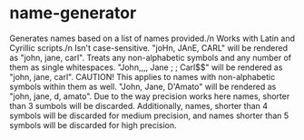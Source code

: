 # name-generator
Generates names based on a list of names provided./n
Works with Latin and Cyrillic scripts./n
Isn't case-sensitive. "joHn, JAnE, CARL" will be rendered as "john, jane, carl".
Treats any non-alphabetic symbols and any number of them as single whitespaces. "John,,,, Jane ; ; Carl$$" will be rendered as "john, jane, carl".
CAUTION! This applies to names with non-alphabetic symbols within them as well. "John, Jane, D'Amato" will be rendered as "john, jane, d, amato".
Due to the way precision works here names, shorter than 3 sumbols will be discarded.
Additionally, names, shorter than 4 symbols will be discarded for medium precision, and names shorter than 5 symbols will be discarded for high precision.
